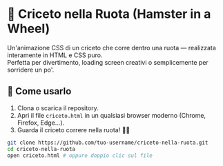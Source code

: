 # 🐹 Criceto nella Ruota (Hamster in a Wheel)

Un'animazione CSS di un criceto che corre dentro una ruota — realizzata interamente in HTML e CSS puro.  
Perfetta per divertimento, loading screen creativi o semplicemente per sorridere un po'.


## 🚀 Come usarlo

1. Clona o scarica il repository.
2. Apri il file `criceto.html` in un qualsiasi browser moderno (Chrome, Firefox, Edge...).
3. Guarda il criceto correre nella ruota! 🐹💨

```bash
git clone https://github.com/tuo-username/criceto-nella-ruota.git
cd criceto-nella-ruota
open criceto.html # oppure doppio clic sul file
